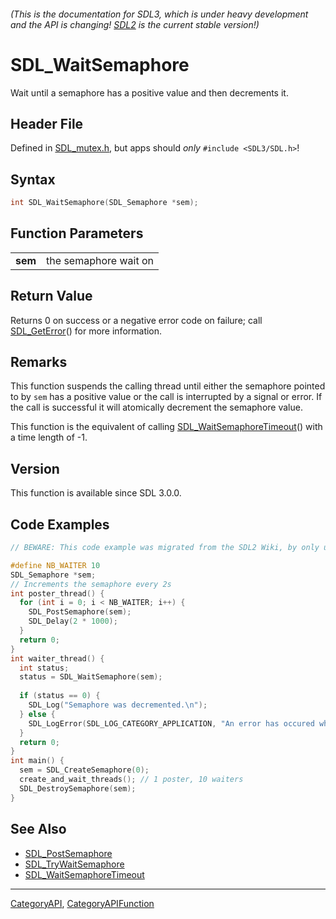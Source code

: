 ###### (This is the documentation for SDL3, which is under heavy development and the API is changing! [SDL2](https://wiki.libsdl.org/SDL2/) is the current stable version!)
# SDL_WaitSemaphore

Wait until a semaphore has a positive value and then decrements it.

## Header File

Defined in [SDL_mutex.h](https://github.com/libsdl-org/SDL/blob/main/include/SDL3/SDL_mutex.h), but apps should _only_ `#include <SDL3/SDL.h>`!

## Syntax

```c
int SDL_WaitSemaphore(SDL_Semaphore *sem);

```

## Function Parameters

|             |                       |
| ----------- | --------------------- |
| **sem**     | the semaphore wait on |

## Return Value

Returns 0 on success or a negative error code on failure; call
[SDL_GetError](SDL_GetError)() for more information.

## Remarks

This function suspends the calling thread until either the semaphore
pointed to by `sem` has a positive value or the call is interrupted by a
signal or error. If the call is successful it will atomically decrement the
semaphore value.

This function is the equivalent of calling
[SDL_WaitSemaphoreTimeout](SDL_WaitSemaphoreTimeout)() with a time length
of -1.

## Version

This function is available since SDL 3.0.0.

## Code Examples

```c
// BEWARE: This code example was migrated from the SDL2 Wiki, by only updating the names.

#define NB_WAITER 10
SDL_Semaphore *sem;
// Increments the semaphore every 2s
int poster_thread() {
  for (int i = 0; i < NB_WAITER; i++) {
    SDL_PostSemaphore(sem);
    SDL_Delay(2 * 1000);
  }
  return 0;
}
int waiter_thread() {
  int status;
  status = SDL_WaitSemaphore(sem);
  
  if (status == 0) {
    SDL_Log("Semaphore was decremented.\n");
  } else {
    SDL_LogError(SDL_LOG_CATEGORY_APPLICATION, "An error has occured while waiting: %s\n", SDL_GetError());
  }
  return 0;
}
int main() {
  sem = SDL_CreateSemaphore(0);
  create_and_wait_threads(); // 1 poster, 10 waiters
  SDL_DestroySemaphore(sem);
}

```

## See Also

* [SDL_PostSemaphore](SDL_PostSemaphore)
* [SDL_TryWaitSemaphore](SDL_TryWaitSemaphore)
* [SDL_WaitSemaphoreTimeout](SDL_WaitSemaphoreTimeout)

----
[CategoryAPI](CategoryAPI), [CategoryAPIFunction](CategoryAPIFunction)

